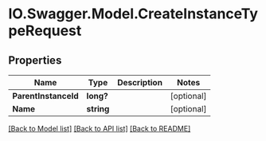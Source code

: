 # IO.Swagger.Model.CreateInstanceTypeRequest
## Properties

Name | Type | Description | Notes
------------ | ------------- | ------------- | -------------
**ParentInstanceId** | **long?** |  | [optional] 
**Name** | **string** |  | [optional] 

[[Back to Model list]](../README.md#documentation-for-models) [[Back to API list]](../README.md#documentation-for-api-endpoints) [[Back to README]](../README.md)

